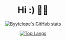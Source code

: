 <center>

# Hi :) 👋🏼

[![Byytelope's GitHub stats](https://github-readme-stats.vercel.app/api?username=byytelope&show_icons=true&count_private=true)](https://github.com/byytelope)

[![Top Langs](https://github-readme-stats.vercel.app/api/top-langs/?username=byytelope&layout=compact)](https://github.com/byytelope)

</center>
